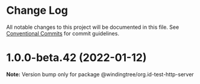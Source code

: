 # Change Log

All notable changes to this project will be documented in this file.
See [Conventional Commits](https://conventionalcommits.org) for commit guidelines.

# 1.0.0-beta.42 (2022-01-12)

**Note:** Version bump only for package @windingtree/org.id-test-http-server
